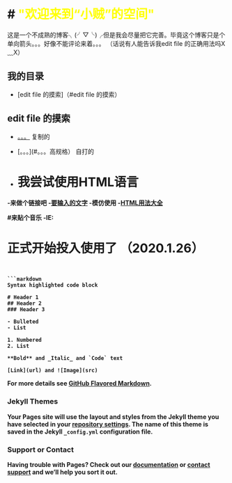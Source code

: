 # # <font  color="yellow">"欢迎来到“小贼”的空间"</font>

这是一个不成熟的博客╮(╯▽╰)╭但是我会尽量把它完善。毕竟这个博客只是个单向箭头。。。好像不能评论来着。。。
（话说有人能告诉我edit file 的正确用法吗X﹏X）

## 我的目录
- [edit file 的摸索]（#edit file 的摸索）



## edit file 的摸索
 - [。。。](#。。。哈哈哈) 复制的
 - [。。。](#。。。高规格） 自打的

 - # <B>我尝试使用HTML语言

 -<B>来做个链接吧
 -<a href="要跳转的目标路径" target="_blank">要输入的文字</a>
 -模仿使用
 -<a href="https://blog.csdn.net/The_Best_Hacker/article/details/82891527" target="_blank">HTML用法大全</a>

 #来贴个音乐
 -IE:<body bgsound="https://c.y.qq.com/base/fcgi-bin/u?__=FZHtiom" loop=infinite>

# 正式开始投入使用了 （2020.1.26）

 ```复制我的文章


```markdown
Syntax highlighted code block

# Header 1
## Header 2
### Header 3

- Bulleted
- List

1. Numbered
2. List

**Bold** and _Italic_ and `Code` text

[Link](url) and ![Image](src)
```

For more details see [GitHub Flavored Markdown](https://guides.github.com/features/mastering-markdown/).

### Jekyll Themes

Your Pages site will use the layout and styles from the Jekyll theme you have selected in your [repository settings](https://github.com/tiny-thief/tiny-thief.github.io/settings). The name of this theme is saved in the Jekyll `_config.yml` configuration file.

### Support or Contact

Having trouble with Pages? Check out our [documentation](https://help.github.com/categories/github-pages-basics/) or [contact support](https://github.com/contact) and we’ll help you sort it out.

